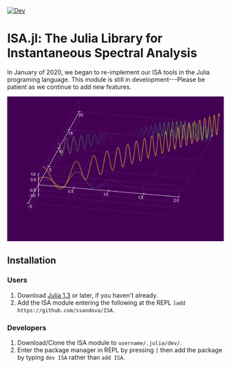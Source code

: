 
[![Dev](https://img.shields.io/badge/docs-dev-blue.svg)](https://nmsu-isa.github.io/ISA.jl/dev/)


# ISA.jl: The Julia Library for Instantaneous Spectral Analysis

In January of 2020, we began to re-implement our ISA tools in the Julia programing language. This module is still in development---Please be patient as we continue to add new features.

[![](https://raw.githubusercontent.com/ssandova/ISAdocs/master/images/ISexample.png)](https://raw.githubusercontent.com/ssandova/ISAdocs/master/images/ISexample.png)


## Installation

### Users
1) Download [Julia 1.3](https://julialang.org/) or later, if you haven't already.
1) Add the ISA module entering the following at the REPL `]add https://github.com/ssandova/ISA`.

### Developers
1) Download/Clone the ISA module to `username/.julia/dev/`.
2) Enter the package manager in REPL by pressing `]`  then add the package by typing `dev ISA` rather than `add ISA`.




